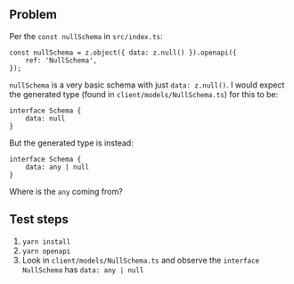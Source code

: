 ## Problem

Per the `const nullSchema` in `src/index.ts`:

```
const nullSchema = z.object({ data: z.null() }).openapi({
    ref: 'NullSchema',
});
```

`nullSchema` is a very basic schema with just `data: z.null()`. I would expect the generated type (found in `client/models/NullSchema.ts`) for this to be:

```
interface Schema {
    data: null
}
```

But the generated type is instead:

```
interface Schema {
    data: any | null
}
```

Where is the `any` coming from?

## Test steps

1. `yarn install`
2. `yarn openapi`
3. Look in `client/models/NullSchema.ts` and observe the `interface NullSchema` has `data: any | null`
